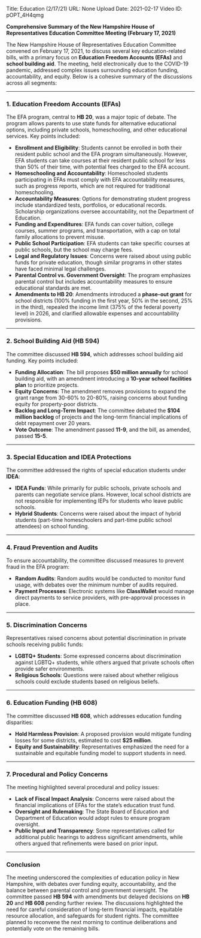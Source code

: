 Title: Education (2/17/21)
URL: None
Upload Date: 2021-02-17
Video ID: pOPT_4H4qmg

**Comprehensive Summary of the New Hampshire House of Representatives Education Committee Meeting (February 17, 2021)**

The New Hampshire House of Representatives Education Committee convened on February 17, 2021, to discuss several key education-related bills, with a primary focus on **Education Freedom Accounts (EFAs)** and **school building aid**. The meeting, held electronically due to the COVID-19 pandemic, addressed complex issues surrounding education funding, accountability, and equity. Below is a cohesive summary of the discussions across all segments:

---

### **1. Education Freedom Accounts (EFAs)**
The EFA program, central to **HB 20**, was a major topic of debate. The program allows parents to use state funds for alternative educational options, including private schools, homeschooling, and other educational services. Key points included:

- **Enrollment and Eligibility**: Students cannot be enrolled in both their resident public school and the EFA program simultaneously. However, EFA students can take courses at their resident public school for less than 50% of their time, with potential fees charged to the EFA account.
- **Homeschooling and Accountability**: Homeschooled students participating in EFAs must comply with EFA accountability measures, such as progress reports, which are not required for traditional homeschooling.
- **Accountability Measures**: Options for demonstrating student progress include standardized tests, portfolios, or educational records. Scholarship organizations oversee accountability, not the Department of Education.
- **Funding and Expenditures**: EFA funds can cover tuition, college courses, summer programs, and transportation, with a cap on total family allocations to prevent misuse.
- **Public School Participation**: EFA students can take specific courses at public schools, but the school may charge fees.
- **Legal and Regulatory Issues**: Concerns were raised about using public funds for private education, though similar programs in other states have faced minimal legal challenges.
- **Parental Control vs. Government Oversight**: The program emphasizes parental control but includes accountability measures to ensure educational standards are met.
- **Amendments to HB 20**: Amendments introduced a **phase-out grant** for school districts (100% funding in the first year, 50% in the second, 25% in the third), repealed the income limit (375% of the federal poverty level) in 2026, and clarified allowable expenses and accountability provisions.

---

### **2. School Building Aid (HB 594)**
The committee discussed **HB 594**, which addresses school building aid funding. Key points included:

- **Funding Allocation**: The bill proposes **$50 million annually** for school building aid, with an amendment introducing a **10-year school facilities plan** to prioritize projects.
- **Equity Concerns**: The amendment removes provisions to expand the grant range from 30-60% to 20-80%, raising concerns about funding equity for property-poor districts.
- **Backlog and Long-Term Impact**: The committee debated the **$104 million backlog** of projects and the long-term financial implications of debt repayment over 20 years.
- **Vote Outcome**: The amendment passed **11-9**, and the bill, as amended, passed **15-5**.

---

### **3. Special Education and IDEA Protections**
The committee addressed the rights of special education students under **IDEA**:

- **IDEA Funds**: While primarily for public schools, private schools and parents can negotiate service plans. However, local school districts are not responsible for implementing IEPs for students who leave public schools.
- **Hybrid Students**: Concerns were raised about the impact of hybrid students (part-time homeschoolers and part-time public school attendees) on school funding.

---

### **4. Fraud Prevention and Audits**
To ensure accountability, the committee discussed measures to prevent fraud in the EFA program:

- **Random Audits**: Random audits would be conducted to monitor fund usage, with debates over the minimum number of audits required.
- **Payment Processes**: Electronic systems like **ClassWallet** would manage direct payments to service providers, with pre-approval processes in place.

---

### **5. Discrimination Concerns**
Representatives raised concerns about potential discrimination in private schools receiving public funds:

- **LGBTQ+ Students**: Some expressed concerns about discrimination against LGBTQ+ students, while others argued that private schools often provide safer environments.
- **Religious Schools**: Questions were raised about whether religious schools could exclude students based on religious beliefs.

---

### **6. Education Funding (HB 608)**
The committee discussed **HB 608**, which addresses education funding disparities:

- **Hold Harmless Provision**: A proposed provision would mitigate funding losses for some districts, estimated to cost **$25 million**.
- **Equity and Sustainability**: Representatives emphasized the need for a sustainable and equitable funding model to support students in need.

---

### **7. Procedural and Policy Concerns**
The meeting highlighted several procedural and policy issues:

- **Lack of Fiscal Impact Analysis**: Concerns were raised about the financial implications of EFAs for the state’s education trust fund.
- **Oversight and Rulemaking**: The State Board of Education and Department of Education would adopt rules to ensure program oversight.
- **Public Input and Transparency**: Some representatives called for additional public hearings to address significant amendments, while others argued that refinements were based on prior input.

---

### **Conclusion**
The meeting underscored the complexities of education policy in New Hampshire, with debates over funding equity, accountability, and the balance between parental control and government oversight. The committee passed **HB 594** with amendments but delayed decisions on **HB 20** and **HB 608** pending further review. The discussions highlighted the need for careful consideration of long-term financial impacts, equitable resource allocation, and safeguards for student rights. The committee planned to reconvene the next morning to continue deliberations and potentially vote on the remaining bills.